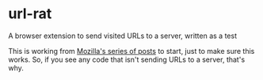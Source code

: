 # url-rat
A browser extension to send visited URLs to a server, written as a test

This is working from [Mozilla's series of posts](https://developer.mozilla.org/en-US/docs/Mozilla/Add-ons/WebExtensions/Your_first_WebExtension) to start, just to make sure this works.  So, if you see any code that isn't sending URLs to a server, that's why.


